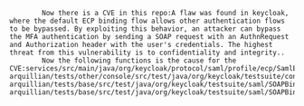 
            Now there is a CVE in this repo:A flaw was found in keycloak, where the default ECP binding flow allows other authentication flows to be bypassed. By exploiting this behavior, an attacker can bypass the MFA authentication by sending a SOAP request with an AuthnRequest and Authorization header with the user's credentials. The highest threat from this vulnerability is to confidentiality and integrity..
            Now the following functions is the cause for the CVE:services/src/main/java/org/keycloak/protocol/saml/profile/ecp/SamlEcpProfileService.java:SamlEcpProfileService::authenticate();services/src/main/java/org/keycloak/protocol/saml/profile/ecp/SamlEcpProfileService.java:SamlEcpProfileService::newBrowserAuthentication();themes/src/main/resources/theme/base/admin/resources/js/controllers/clients.js:$scope.save();themes/src/main/resources/theme/base/admin/resources/js/controllers/clients.js:updateProperties();services/src/main/java/org/keycloak/protocol/saml/SamlProtocolFactory.java:SamlProtocolFactory::setupClientDefaults();testsuite/integration-arquillian/tests/other/console/src/test/java/org/keycloak/testsuite/console/clients/AbstractClientTest.java:AbstractClientTest::getSAMLAttributes();services/src/main/java/org/keycloak/protocol/saml/SamlRepresentationAttributes.java:SamlRepresentationAttributes::getAllowEcpFlow();services/src/main/java/org/keycloak/protocol/saml/SamlClient.java:SamlClient::allowECPFlow();services/src/main/java/org/keycloak/protocol/saml/SamlClient.java:SamlClient::setAllowECPFlow();testsuite/integration-arquillian/tests/base/src/test/java/org/keycloak/testsuite/saml/SOAPBindingTest.java:SOAPBindingTest::ecpFlowCreatesTransientSessions();testsuite/integration-arquillian/tests/base/src/test/java/org/keycloak/testsuite/saml/SOAPBindingTest.java:SOAPBindingTest::soapBindingIsNotPossibleForClientsWithSamlEcpFlowAttributeFalse();
            